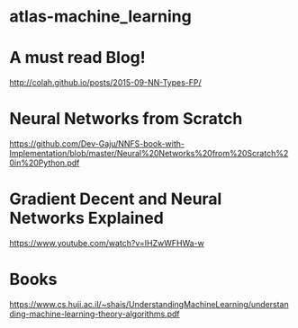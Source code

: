 # atlas-machine_learning

# A must read Blog!
http://colah.github.io/posts/2015-09-NN-Types-FP/

# Neural Networks from Scratch
https://github.com/Dev-Gaju/NNFS-book-with-Implementation/blob/master/Neural%20Networks%20from%20Scratch%20in%20Python.pdf

# Gradient Decent and Neural Networks Explained
https://www.youtube.com/watch?v=IHZwWFHWa-w



# Books
https://www.cs.huji.ac.il/~shais/UnderstandingMachineLearning/understanding-machine-learning-theory-algorithms.pdf
